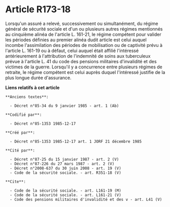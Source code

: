 # Article R173-18

Lorsqu'un assuré a relevé, successivement ou simultanément, du régime général de sécurité sociale et d'un ou plusieurs autres
régimes mentionnés au cinquième alinéa de l'article L. 161-21, le régime compétent pour valider les périodes définies au
premier alinéa dudit article est celui auquel incombe l'assimilation des périodes de mobilisation ou de captivité prévu à
l'article L. 161-19 ou à défaut, celui auquel était affilié l'intéressé antérieurement à l'attribution de l'indemnité de
soins aux tuberculeux prévue à l'article L. 41 du code des pensions militaires d'invalidité et des victimes de la guerre.
Lorsqu'il y a concurrence entre plusieurs régimes de retraite, le régime compétent est celui auprès duquel l'intéressé
justifie de la plus longue durée d'assurance.

**Liens relatifs à cet article**

	**Anciens textes**:

	  - Décret n°85-34 du 9 janvier 1985 - art. 1 (Ab)

	**Codifié par**:

	  - Décret n°85-1353 1985-12-17

	**Créé par**:

	  - Décret n°85-1353 1985-12-17 art. 1 JORF 21 décembre 1985

	**Cité par**:

	  - Décret n°87-25 du 15 janvier 1987 - art. 2 (V)
	  - Décret n°87-226 du 27 mars 1987 - art. 2 (V)
	  - Décret n°2008-637 du 30 juin 2008 - art. 19 (V)
	  - Code de la sécurité sociale. - art. R351-18 (V)

	**Cite**:

	  - Code de la sécurité sociale. - art. L161-19 (M)
	  - Code de la sécurité sociale. - art. L161-21 (V)
	  - Code des pensions militaires d'invalidité et des v - art. L41 (V)
